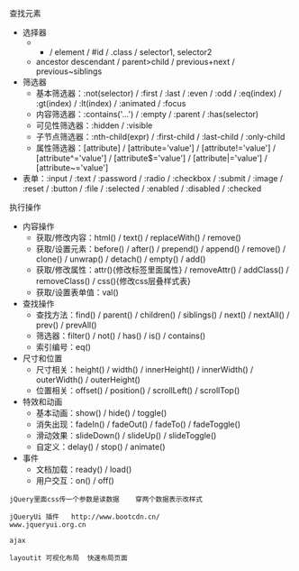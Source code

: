 查找元素

- 选择器
  - * / element / #id / .class / selector1, selector2
  - ancestor descendant / parent>child / previous+next / previous~siblings 
- 筛选器
  - 基本筛选器：:not(selector) / :first / :last / :even / :odd / :eq(index) / :gt(index) / :lt(index) / :animated / :focus
  - 内容筛选器：:contains('…') / :empty / :parent / :has(selector)
  - 可见性筛选器：:hidden / :visible
  - 子节点筛选器：:nth-child(expr) / :first-child / :last-child / :only-child
  - 属性筛选器：[attribute] / [attribute='value'] / [attribute!='value'] / [attribute^='value'] / [attribute$='value'] / [attribute|='value'] / [attribute~='value']
- 表单：:input / :text / :password / :radio / :checkbox / :submit / :image / :reset / :button / :file / :selected / :enabled / :disabled / :checked

执行操作

- 内容操作
  - 获取/修改内容：html() / text() / replaceWith() / remove()
  - 获取/设置元素：before() / after() / prepend() / append() / remove() / clone() / unwrap() / detach() / empty() / add()
  - 获取/修改属性：attr(){修改标签里面属性} / removeAttr() / addClass() / removeClass() / css(){修改css层叠样式表}
  - 获取/设置表单值：val()
- 查找操作
  - 查找方法：find() /  parent() / children() / siblings() / next() / nextAll() / prev() / prevAll()
  - 筛选器：filter() / not() / has() / is() / contains()
  - 索引编号：eq()
- 尺寸和位置
  - 尺寸相关：height() / width() / innerHeight() / innerWidth() / outerWidth() / outerHeight()
  - 位置相关：offset() / position() / scrollLeft() / scrollTop()
- 特效和动画
  - 基本动画：show() / hide() / toggle()
  - 消失出现：fadeIn() / fadeOut() / fadeTo() / fadeToggle()
  - 滑动效果：slideDown() / slideUp() / slideToggle()
  - 自定义：delay() / stop() / animate()
- 事件
  - 文档加载：ready() / load()
  - 用户交互：on() / off()

```
jQuery里面css传一个参数是读数据    穿两个数据表示改样式
```

```
jQueryUi 插件   http://www.bootcdn.cn/
www.jqueryui.org.cn
```

```
ajax 
```

```
layoutit 可视化布局  快速布局页面
```

